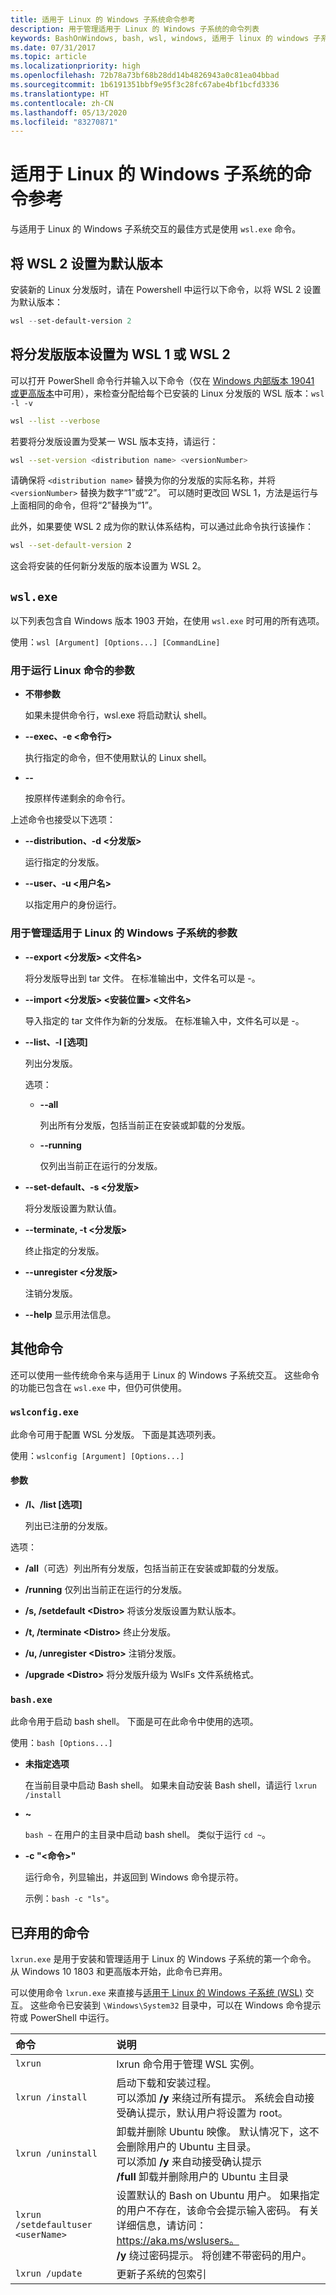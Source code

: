 ```yaml
---
title: 适用于 Linux 的 Windows 子系统命令参考
description: 用于管理适用于 Linux 的 Windows 子系统的命令列表
keywords: BashOnWindows, bash, wsl, windows, 适用于 linux 的 windows 子系统, windowssubsystem, ubuntu
ms.date: 07/31/2017
ms.topic: article
ms.localizationpriority: high
ms.openlocfilehash: 72b78a73bf68b28dd14b4826943a0c81ea04bbad
ms.sourcegitcommit: 1b6191351bbf9e95f3c28fc67abe4bf1bcfd3336
ms.translationtype: HT
ms.contentlocale: zh-CN
ms.lasthandoff: 05/13/2020
ms.locfileid: "83270871"
---
```

# <a name="command-reference-for-windows-subsystem-for-linux"></a>适用于 Linux 的 Windows 子系统的命令参考

与适用于 Linux 的 Windows 子系统交互的最佳方式是使用 `wsl.exe` 命令。

## <a name="set-wsl-2-as-your-default-version"></a>将 WSL 2 设置为默认版本

安装新的 Linux 分发版时，请在 Powershell 中运行以下命令，以将 WSL 2 设置为默认版本：

```powershell
wsl --set-default-version 2
```

## <a name="set-your-distribution-version-to-wsl-1-or-wsl-2"></a>将分发版版本设置为 WSL 1 或 WSL 2

可以打开 PowerShell 命令行并输入以下命令（仅在 [Windows 内部版本 19041 或更高版本](ms-settings:windowsupdate)中可用），来检查分配给每个已安装的 Linux 分发版的 WSL 版本：`wsl -l -v`

```bash
wsl --list --verbose
```

若要将分发版设置为受某一 WSL 版本支持，请运行：

```bash
wsl --set-version <distribution name> <versionNumber>
```

请确保将 `<distribution name>` 替换为你的分发版的实际名称，并将 `<versionNumber>` 替换为数字“1”或“2”。 可以随时更改回 WSL 1，方法是运行与上面相同的命令，但将“2”替换为“1”。

此外，如果要使 WSL 2 成为你的默认体系结构，可以通过此命令执行该操作：

```bash
wsl --set-default-version 2
```

这会将安装的任何新分发版的版本设置为 WSL 2。

## `wsl.exe`

以下列表包含自 Windows 版本 1903 开始，在使用 `wsl.exe` 时可用的所有选项。

使用：`wsl [Argument] [Options...] [CommandLine]`

### <a name="arguments-for-running-linux-commands"></a>用于运行 Linux 命令的参数

* **不带参数**

  如果未提供命令行，wsl.exe 将启动默认 shell。

* **--exec、-e \<命令行>**
  
  执行指定的命令，但不使用默认的 Linux shell。

* **--**
  
  按原样传递剩余的命令行。

上述命令也接受以下选项：

* **--distribution、-d \<分发版>**

  运行指定的分发版。

* **--user、-u \<用户名>**

  以指定用户的身份运行。

### <a name="arguments-for-managing-windows-subsystem-for-linux"></a>用于管理适用于 Linux 的 Windows 子系统的参数

* **--export \<分发版> \<文件名>**
  
  将分发版导出到 tar 文件。 在标准输出中，文件名可以是 -。

* **--import \<分发版> \<安装位置> \<文件名>**
  
  导入指定的 tar 文件作为新的分发版。 在标准输入中，文件名可以是 -。

* **--list、-l [选项]**
  
  列出分发版。

  选项：
  * **--all**

    列出所有分发版，包括当前正在安装或卸载的分发版。

  * **--running**

    仅列出当前正在运行的分发版。

* **--set-default、-s \<分发版>**
  
  将分发版设置为默认值。

* **--terminate, -t \<分发版>**
  
  终止指定的分发版。

* **--unregister \<分发版>**
  
  注销分发版。

* **--help** 显示用法信息。

## <a name="additional-commands"></a>其他命令

还可以使用一些传统命令来与适用于 Linux 的 Windows 子系统交互。 这些命令的功能已包含在 `wsl.exe` 中，但仍可供使用。

### `wslconfig.exe`

此命令可用于配置 WSL 分发版。 下面是其选项列表。

使用：`wslconfig [Argument] [Options...]`

#### <a name="arguments"></a>参数

* **/l、/list [选项]**
  
  列出已注册的分发版。
  
选项：

* **/all**（可选）列出所有分发版，包括当前正在安装或卸载的分发版。

* **/running** 仅列出当前正在运行的分发版。

* **/s, /setdefault \<Distro>** 将该分发版设置为默认版本。

* **/t, /terminate \<Distro>** 终止分发版。

* **/u, /unregister \<Distro>** 注销分发版。

* **/upgrade \<Distro>** 将分发版升级为 WslFs 文件系统格式。

### `bash.exe`

此命令用于启动 bash shell。 下面是可在此命令中使用的选项。

使用：`bash [Options...]`

* **未指定选项**
  
  在当前目录中启动 Bash shell。 如果未自动安装 Bash shell，请运行 `lxrun /install`

* **~**
  
  `bash ~` 在用户的主目录中启动 bash shell。  类似于运行 `cd ~`。

* **-c "\<命令>"**
  
  运行命令，列显输出，并返回到 Windows 命令提示符。

  示例：`bash -c "ls"`。

## <a name="deprecated-commands"></a>已弃用的命令

`lxrun.exe` 是用于安装和管理适用于 Linux 的 Windows 子系统的第一个命令。 从 Windows 10 1803 和更高版本开始，此命令已弃用。

可以使用命令 `lxrun.exe` 来直接与[适用于 Linux 的 Windows 子系统 (WSL)](https://msdn.microsoft.com/commandline/wsl/faq#what-windows-subsystem-for-linux-wsl-) 交互。  这些命令已安装到 `\Windows\System32` 目录中，可以在 Windows 命令提示符或 PowerShell 中运行。

| 命令                     | 说明                     |
|:----------------------------|:---------------------------|
| `lxrun`                     | lxrun 命令用于管理 WSL 实例。 |
| `lxrun /install`            | 启动下载和安装过程。 <br/> 可以添加 **/y** 来绕过所有提示。  系统会自动接受确认提示，默认用户将设置为 root。          |
| `lxrun /uninstall`          | 卸载并删除 Ubuntu 映像。  默认情况下，这不会删除用户的 Ubuntu 主目录。 <br/> 可以添加 **/y** 来自动接受确认提示 <br/>**/full** 卸载并删除用户的 Ubuntu 主目录         |
| `lxrun /setdefaultuser <userName>`     | 设置默认的 Bash on Ubuntu 用户。 如果指定的用户不存在，该命令会提示输入密码。  有关详细信息，请访问：https://aka.ms/wslusers。 <br/> **/y** 绕过密码提示。  将创建不带密码的用户。|
| `lxrun /update`            | 更新子系统的包索引          |
